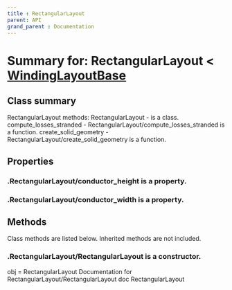 ```yaml
---
title : RectangularLayout
parent: API
grand_parent : Documentation
---
```

# Summary for: **RectangularLayout**  < [WindingLayoutBase](WindingLayoutBase.html)

## Class summary

RectangularLayout methods:
RectangularLayout - is a class.
compute_losses_stranded - RectangularLayout/compute_losses_stranded is a function.
create_solid_geometry - RectangularLayout/create_solid_geometry is a function.

## Properties

### .RectangularLayout/**conductor_height** is a property.

### .RectangularLayout/**conductor_width** is a property.


## Methods

Class methods are listed below. Inherited methods are not included.

### .**RectangularLayout**/RectangularLayout is a constructor.
obj = RectangularLayout
Documentation for RectangularLayout/RectangularLayout
doc RectangularLayout


